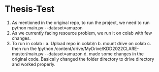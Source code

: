# Thesis-Test
 
1. As mentioned in the original repo, to run the project, we need to run python main.py --dataset=amazon
2. As we currently facing resource problem, we run it on colab with few changes.
3. To run in colab :
   a. Upload repo in colab\n
   b. mount drive on colab
   c. then run the !python /content/drive/MyDrive/KDD2022CLARE-master/main.py --dataset=amazon
   d. made some changes in the original code. Basically changed the folder directory to drive directory and worked properly.
